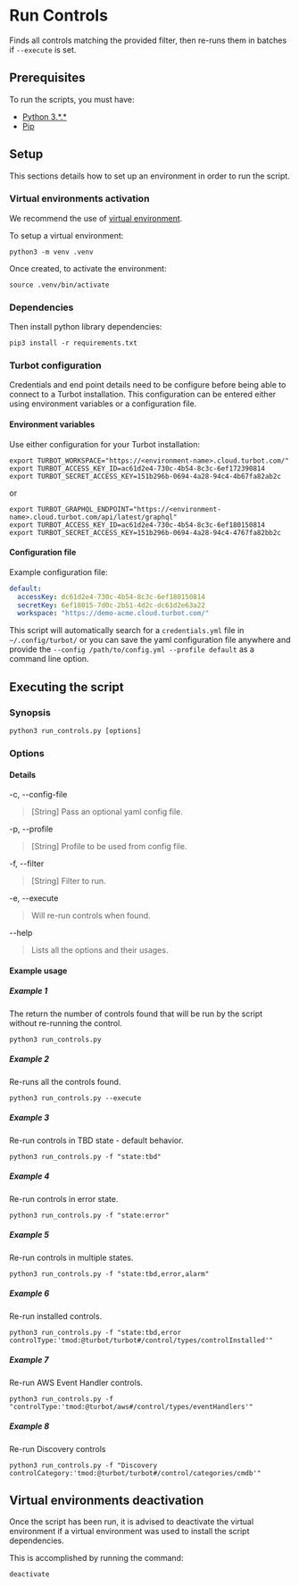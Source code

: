 # Run Controls

Finds all controls matching the provided filter, then re-runs them in batches if `--execute` is set.

## Prerequisites

To run the scripts, you must have:

- [Python 3.\*.*](https://www.python.org/downloads/)
- [Pip](https://pip.pypa.io/en/stable/installing/)

## Setup

This sections details how to set up an environment in order to run the script.

### Virtual environments activation

We recommend the use of [virtual environment](https://docs.python.org/3/library/venv.html).

To setup a virtual environment:

```shell
python3 -m venv .venv
```

Once created, to activate the environment:

```shell
source .venv/bin/activate
```

### Dependencies

Then install python library dependencies:

```shell
pip3 install -r requirements.txt
```

### Turbot configuration

Credentials and end point details need to be configure before being able to connect to a Turbot installation.
This configuration can be entered either using environment variables or a configuration file.

#### Environment variables

Use either configuration for your Turbot installation:

```shell
export TURBOT_WORKSPACE="https://<environment-name>.cloud.turbot.com/"
export TURBOT_ACCESS_KEY_ID=ac61d2e4-730c-4b54-8c3c-6ef172390814
export TURBOT_SECRET_ACCESS_KEY=151b296b-0694-4a28-94c4-4b67fa82ab2c
```

or

```shell
export TURBOT_GRAPHQL_ENDPOINT="https://<environment-name>.cloud.turbot.com/api/latest/graphql"
export TURBOT_ACCESS_KEY_ID=ac61d2e4-730c-4b54-8c3c-6ef180150814
export TURBOT_SECRET_ACCESS_KEY=151b296b-0694-4a28-94c4-4767fa82bb2c
```

#### Configuration file

Example configuration file:

```yaml
default:
  accessKey: dc61d2e4-730c-4b54-8c3c-6ef180150814
  secretKey: 6ef18015-7d0c-2b51-4d2c-dc61d2e63a22
  workspace: "https://demo-acme.cloud.turbot.com/"
```

This script will automatically search for a `credentials.yml` file in `~/.config/turbot/` or you can save the yaml configuration file anywhere and provide the `--config /path/to/config.yml --profile default` as a command line option.

## Executing the script

### Synopsis

```shell
python3 run_controls.py [options]
```

### Options

#### Details

-c, --config-file

> [String] Pass an optional yaml config file.

-p, --profile

> [String] Profile to be used from config file.

-f, --filter

> [String] Filter to run.

-e, --execute

> Will re-run controls when found.

--help

> Lists all the options and their usages.

#### Example usage

##### Example 1

The return the number of controls found that will be run by the script without re-running the control.

```shell
python3 run_controls.py 
```

##### Example 2

Re-runs all the controls found.

```shell
python3 run_controls.py --execute
```

##### Example 3

Re-run controls in TBD state - default behavior.

```shell
python3 run_controls.py -f "state:tbd"
```

##### Example 4

Re-run controls in error state.

```shell
python3 run_controls.py -f "state:error"
```

##### Example 5

Re-run controls in multiple states.

```shell
python3 run_controls.py -f "state:tbd,error,alarm"
```

##### Example 6

Re-run installed controls.

```shell
python3 run_controls.py -f "state:tbd,error controlType:'tmod:@turbot/turbot#/control/types/controlInstalled'"
```

##### Example 7

Re-run AWS Event Handler controls.

```shell
python3 run_controls.py -f "controlType:'tmod:@turbot/aws#/control/types/eventHandlers'"
```

##### Example 8

Re-run Discovery controls

```shell
python3 run_controls.py -f "Discovery controlCategory:'tmod:@turbot/turbot#/control/categories/cmdb'"
```

## Virtual environments deactivation

Once the script has been run, it is advised to deactivate the virtual environment if a virtual environment was used
to install the script dependencies.

This is accomplished by running the command:

```shell
deactivate
```